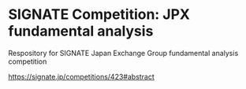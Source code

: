 # SIGNATE Competition: JPX fundamental analysis
Respository for SIGNATE Japan Exchange Group fundamental analysis competition

https://signate.jp/competitions/423#abstract
